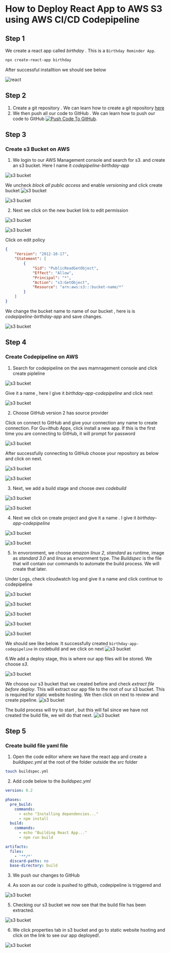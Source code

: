 # How to Deploy React App to AWS S3 using AWS CI/CD Codepipeline

## Step 1

We create a react app called _birthday_ . This is a `Birthday Reminder App`.

```bash
npx create-react-app birthday
```

After successful installtion we should see below

![react](./img-azure-pipeline-todolist/img11a.png)


## Step 2

1. Create a git repository . We can learn how to create a git repository [here](https://www.freecodecamp.org/news/a-beginners-guide-to-git-how-to-create-your-first-github-project-c3ff53f56861/)
2. We then push all our code to GitHub .
We can learn how to push our code to GitHub  [![Push Code To GitHub](https://img.youtube.com/vi/wrb7Gge9yoE/0.jpg)](https://www.youtube.com/watch?v=wrb7Gge9yoE "Push Code To GitHub").

## Step 3
### Create s3 Bucket on AWS
1. We login to our AWS Management console and search for s3. and create an s3 bucket. Here I name it _codepipeline-birthday-app_

![s3 bucket](./aws-codepipeline-s3/img11.png)

We uncheck _block all public access_ and enable _versioning_ and click create bucket
![s3 bucket](./aws-codepipeline-s3/img11ca.png)

![s3 bucket](./aws-codepipeline-s3/img11d.png)

2. Next we click on the new bucket link to edit permission

![s3 bucket](./aws-codepipeline-s3/img11a.png)

![s3 bucket](./aws-codepipeline-s3/img11b.png)

Click on edit policy

```json
{
    "Version": "2012-10-17",
    "Statement": [
        {
            "Sid": "PublicReadGetObject",
            "Effect": "Allow",
            "Principal": "*",
            "Action": "s3:GetObject",
            "Resource": "arn:aws:s3:::bucket-name/*"
        }
    ]
}
```
We change the bucket name to name of our bucket , here is is _codepipeline-birthday-app_ and save changes.

![s3 bucket](./aws-codepipeline-s3/img11g.png)

## Step 4
### Create Codepipeline on AWS

1. Search for codepipeline on the aws mamnagement console and click create pipleline

![s3 bucket](./aws-codepipeline-s3/img2.png)

Give it a name , here I give it _birthday-app-codepipeline_ and click next

![s3 bucket](./aws-codepipeline-s3/img3.png)

2. Choose GitHub version 2 has source provider

Click on connect to GitHub and give your connection any name to create connection. For Gu=ithub Apps, click install a new app. 
If this is the first time you are connecting to GitHub, it will prompt for password

![s3 bucket](./aws-codepipeline-s3/img4.png)

After successfully connecting to GitHub choose your repository as below and click on next.

![s3 bucket](./aws-codepipeline-s3/img5.png)

![s3 bucket](./aws-codepipeline-s3/img5a.png)

3. Next, we add a build stage and choose _aws codebuild_

![s3 bucket](./aws-codepipeline-s3/img6.png)

![s3 bucket](./aws-codepipeline-s3/img7.png)

4. Next we click on create project and give it a name . I give it _birthday-app-codepipeline_

![s3 bucket](./aws-codepipeline-s3/img8.png)

![s3 bucket](./aws-codepipeline-s3/img8.png)

5. In envoronment, we choose _amazon linux 2_, _standard_ as runtime, image as _standard 3.0_ and _linux_ as envornment type. The _Buildspec_ is the file that will contain our commands to automate the build process. We will create that later.

Under Logs, check cloudwatch log and give it a name and click continue to codepipeline

![s3 bucket](./aws-codepipeline-s3/img8a.png)

![s3 bucket](./aws-codepipeline-s3/img8b.png)

![s3 bucket](./aws-codepipeline-s3/img8c.png)

![s3 bucket](./aws-codepipeline-s3/img8d.png)

![s3 bucket](./aws-codepipeline-s3/img8e.png)

We should see like below. It successfully created `birthday-app-codepipeline` in codebuild and we click on next
![s3 bucket](./aws-codepipeline-s3/img9.png)

6.We add a deploy stage, this is where our app files will be stored. We choose _s3_.

![s3 bucket](./aws-codepipeline-s3/img10.png)

We choose our s3 bucket that we created before and check _extract file before deploy_. This will extract our app file to the root of our s3 bucket. This is required for static website hosting. 
We then click on next to review and create pipeline.
![s3 bucket](./aws-codepipeline-s3/img10a.png)

The build process will try to start , but this will fail since we have not created the build file, we will do that next.
![s3 bucket](./aws-codepipeline-s3/img10b.png)


## Step 5
### Create build file yaml file
1. Open the code editor where we have the react app and create a _buildspec.yml_ at the root of the folder outside the _src_ folder

```bash
touch buildspec.yml
```
2. Add code below to the _buildspec.yml_

```yaml
version: 0.2

phases:
  pre_build:
    commands:
      - echo "Installing dependencies..."
      - npm install
  build:
    commands:
      - echo "Building React App..."
      - npm run build

artifacts:
  files:
    - '**/*'
  discard-paths: no
  base-directory: build
```

3. We push our changes to GitHub

4. As soon as our code is pushed to github, codepipeline is triggered and 

![s3 bucket](./aws-codepipeline-s3/img-codebuild17.png)

5. Checking our s3 bucket we now see that the build file has been extracted.

![s3 bucket](./aws-codepipeline-s3/img-codebuild18.png)

6. We click properties tab in s3 bucket and go to static website hsoting and click on the link to see our app deployed!.

![s3 bucket](./aws-codepipeline-s3/img-codebuild16.png)